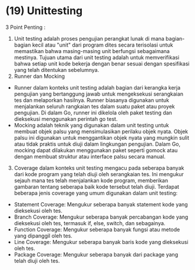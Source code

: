 # (19) Unittesting

3 Point Penting :
1. Unit testing adalah proses pengujian perangkat lunak di mana bagian-bagian kecil atau "unit" dari program dites secara terisolasi untuk memastikan bahwa masing-masing unit berfungsi sebagaimana mestinya. Tujuan utama dari unit testing adalah untuk memverifikasi bahwa setiap unit kode bekerja dengan benar sesuai dengan spesifikasi yang telah ditentukan sebelumnya. 
2. Runner dan Mocking
- Runner dalam konteks unit testing adalah bagian dari kerangka kerja pengujian yang bertanggung jawab untuk mengeksekusi serangkaian tes dan melaporkan hasilnya. Runner biasanya digunakan untuk menjalankan seluruh rangkaian tes dalam suatu paket atau proyek pengujian. Di dalam Go, runner ini dikelola oleh paket testing dan dieksekusi menggunakan perintah go test.
- Mocking adalah teknik yang digunakan dalam unit testing untuk membuat objek palsu yang mensimulasikan perilaku objek nyata. Objek palsu ini digunakan untuk menggantikan objek nyata yang mungkin sulit atau tidak praktis untuk diuji dalam lingkungan pengujian. Dalam Go, mocking dapat dilakukan menggunakan paket seperti gomock atau dengan membuat struktur atau interface palsu secara manual.
3. Coverage dalam konteks unit testing mengacu pada seberapa banyak dari kode program yang telah diuji oleh serangkaian tes. Ini mengukur sejauh mana tes telah menjalankan kode program, memberikan gambaran tentang seberapa baik kode tersebut telah diuji. Terdapat beberapa jenis coverage yang umum digunakan dalam unit testing:
- Statement Coverage: Mengukur seberapa banyak statement kode yang dieksekusi oleh tes.
- Branch Coverage: Mengukur seberapa banyak percabangan kode yang dieksekusi oleh tes, termasuk if, else, switch, dan sebagainya.
- Function Coverage: Mengukur seberapa banyak fungsi atau metode yang dipanggil oleh tes.
- Line Coverage: Mengukur seberapa banyak baris kode yang dieksekusi oleh tes.
- Package Coverage: Mengukur seberapa banyak dari package yang telah diuji oleh tes.